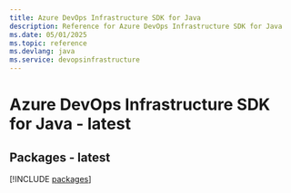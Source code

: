 ```yaml
---
title: Azure DevOps Infrastructure SDK for Java
description: Reference for Azure DevOps Infrastructure SDK for Java
ms.date: 05/01/2025
ms.topic: reference
ms.devlang: java
ms.service: devopsinfrastructure
---
```

# Azure DevOps Infrastructure SDK for Java - latest
## Packages - latest
[!INCLUDE [packages](devops-infrastructure-index.md)]